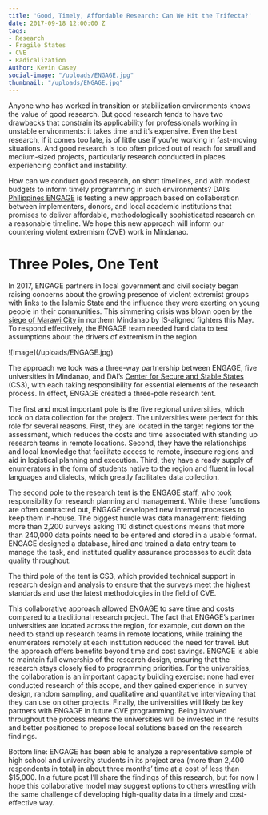 ```yaml
---
title: 'Good, Timely, Affordable Research: Can We Hit the Trifecta?'
date: 2017-09-18 12:00:00 Z
tags:
- Research
- Fragile States
- CVE
- Radicalization
Author: Kevin Casey
social-image: "/uploads/ENGAGE.jpg"
thumbnail: "/uploads/ENGAGE.jpg"
---
```


Anyone who has worked in transition or stabilization environments knows the value of good research. But good research tends to have two drawbacks that constrain its applicability for professionals working in unstable environments: it takes time and it’s expensive. Even the best research, if it comes too late, is of little use if you’re working in fast-moving situations. And good research is too often priced out of reach for small and medium-sized projects, particularly research conducted in places experiencing conflict and instability.

<!--more-->

How can we conduct good research, on short timelines, and with modest budgets to inform timely programming in such environments? DAI’s [Philippines ENGAGE](https://www.usaid.gov/philippines/democracy-human-rights-and-governance/engage) is testing a new approach based on collaboration between implementers, donors, and local academic institutions that promises to deliver affordable, methodologically sophisticated research on a reasonable timeline. We hope this new approach will inform our countering violent extremism (CVE) work in Mindanao.

# Three Poles, One Tent

In 2017, ENGAGE partners in local government and civil society began raising concerns about the growing presence of violent extremist groups with links to the Islamic State and the influence they were exerting on young people in their communities. This simmering crisis was blown open by the [siege of Marawi City](http://www.cnn.com/2017/06/25/asia/philippines-marawi-isis/index.html) in northern Mindanao by IS-aligned fighters this May. To respond effectively, the ENGAGE team needed hard data to test assumptions about the drivers of extremism in the region.

!\[Image\](/uploads/ENGAGE.jpg)

The approach we took was a three-way partnership between ENGAGE, five universities in Mindanao, and DAI’s [Center for Secure and Stable States](https://www.dai.com/our-work/solutions/fragile-states) (CS3), with each taking responsibility for essential elements of the research process. In effect, ENGAGE created a three-pole research tent.

The first and most important pole is the five regional universities, which took on data collection for the project. The universities were perfect for this role for several reasons. First, they are located in the target regions for the assessment, which reduces the costs and time associated with standing up research teams in remote locations. Second, they have the relationships and local knowledge that facilitate access to remote, insecure regions and aid in logistical planning and execution. Third, they have a ready supply of enumerators in the form of students native to the region and fluent in local languages and dialects, which greatly facilitates data collection.

The second pole to the research tent is the ENGAGE staff, who took responsibility for research planning and management. While these functions are often contracted out, ENGAGE developed new internal processes to keep them in-house. The biggest hurdle was data management: fielding more than 2,200 surveys asking 110 distinct questions means that more than 240,000 data points need to be entered and stored in a usable format. ENGAGE designed a database, hired and trained a data entry team to manage the task, and instituted quality assurance processes to audit data quality throughout.

The third pole of the tent is CS3, which provided technical support in research design and analysis to ensure that the surveys meet the highest standards and use the latest methodologies in the field of CVE.

This collaborative approach allowed ENGAGE to save time and costs compared to a traditional research project. The fact that ENGAGE’s partner universities are located across the region, for example, cut down on the need to stand up research teams in remote locations, while training the enumerators remotely at each institution reduced the need for travel. But the approach offers benefits beyond time and cost savings. ENGAGE is able to maintain full ownership of the research design, ensuring that the research stays closely tied to programming priorities. For the universities, the collaboration is an important capacity building exercise: none had ever conducted research of this scope, and they gained experience in survey design, random sampling, and qualitative and quantitative interviewing that they can use on other projects. Finally, the universities will likely be key partners with ENGAGE in future CVE programming. Being involved throughout the process means the universities will be invested in the results and better positioned to propose local solutions based on the research findings.

Bottom line: ENGAGE has been able to analyze a representative sample of high school and university students in its project area (more than 2,400 respondents in total) in about three months’ time at a cost of less than $15,000. In a future post I’ll share the findings of this research, but for now I hope this collaborative model may suggest options to others wrestling with the same challenge of developing high-quality data in a timely and cost-effective way.